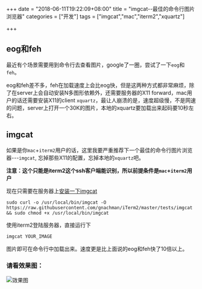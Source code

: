 +++
date = "2018-06-11T19:22:09+08:00"
title = "imgcat--最佳的命令行图片浏览器"
categories = ["开发"]
tags = ["imgcat","mac","iterm2","xquartz"]

+++


## eog和feh
最近有个场景需要用到命令行去查看图片，google了一圈，尝试了一下`eog`和`feh`。

eog和feh差不多，feh在加载速度上会比eog快，但是这两种方式都非常麻烦，除了在server上会自动安装N多图形依赖外，还需要服务器的X11 forward，mac用户的话还需要安装X11的client `xquartz`，最让人崩溃的是，速度超级慢，不是网速的问题，server上打开一个30K的图片，本地的xquartz要加载出来起码要10秒左右。

## imgcat
如果是你`mac`+`iterm2`用户的话，这里我要严重推荐下一个最佳的命令行图片浏览器---`imgcat`, 忘掉那些X11的配置，忘掉本地的`xquartz`吧。

**注意：这个只能是iterm2这个ssh客户端能识别，所以前提条件是`mac`+`iterm2`用户**

现在只需要在服务器上[安装一下imgcat](https://gist.github.com/wesbos/eac5f93478002312db1f)

```
sudo curl -o /usr/local/bin/imgcat -O https://raw.githubusercontent.com/gnachman/iTerm2/master/tests/imgcat && sudo chmod +x /usr/local/bin/imgcat
```

使用iterm2登陆服务器，直接运行下

```bash
imgcat YOUR_IMAGE
```

图片即可在命令行中加载出来。速度更是比上面说的eog和feh快了10倍以上。

### 请看效果图：

![效果图](http://ww1.sinaimg.cn/large/6915c7dcgy1fujs90hjxlj20q80pqad1.jpg)



